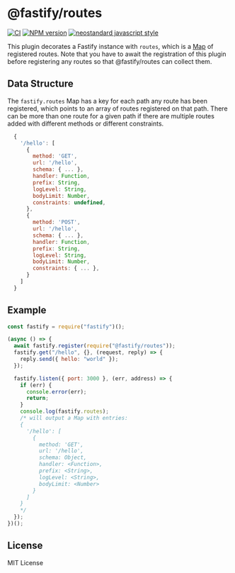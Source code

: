 # @fastify/routes

[![CI](https://github.com/fastify/fastify-routes/actions/workflows/ci.yml/badge.svg?branch=master)](https://github.com/fastify/fastify-routes/actions/workflows/ci.yml)
[![NPM version](https://img.shields.io/npm/v/@fastify/routes.svg?style=flat)](https://www.npmjs.com/package/@fastify/routes)
[![neostandard javascript style](https://img.shields.io/badge/code_style-neostandard-brightgreen?style=flat)](https://github.com/neostandard/neostandard)

This plugin decorates a Fastify instance with `routes`, which is a [Map](https://developer.mozilla.org/en-US/docs/Web/JavaScript/Reference/Global_Objects/Map) of registered routes. Note that you have to await the registration of this plugin before registering any routes so that @fastify/routes can collect them.

## Data Structure

The `fastify.routes` Map has a key for each path any route has been registered, which points to an array of routes registered on that path. There can be more than one route for a given path if there are multiple routes added with different methods or different constraints.

```js
  {
    '/hello': [
      {
        method: 'GET',
        url: '/hello',
        schema: { ... },
        handler: Function,
        prefix: String,
        logLevel: String,
        bodyLimit: Number,
        constraints: undefined,
      },
      {
        method: 'POST',
        url: '/hello',
        schema: { ... },
        handler: Function,
        prefix: String,
        logLevel: String,
        bodyLimit: Number,
        constraints: { ... },
      }
    ]
  }
```

## Example

```js
const fastify = require("fastify")();

(async () => {
  await fastify.register(require("@fastify/routes"));
  fastify.get("/hello", {}, (request, reply) => {
    reply.send({ hello: "world" });
  });

  fastify.listen({ port: 3000 }, (err, address) => {
    if (err) {
      console.error(err);
      return;
    }
    console.log(fastify.routes);
    /* will output a Map with entries:
    {
      '/hello': [
        {
          method: 'GET',
          url: '/hello',
          schema: Object,
          handler: <Function>,
          prefix: <String>,
          logLevel: <String>,
          bodyLimit: <Number>
        }
      ]
    }
    */
  });
})();
```

## License

MIT License
